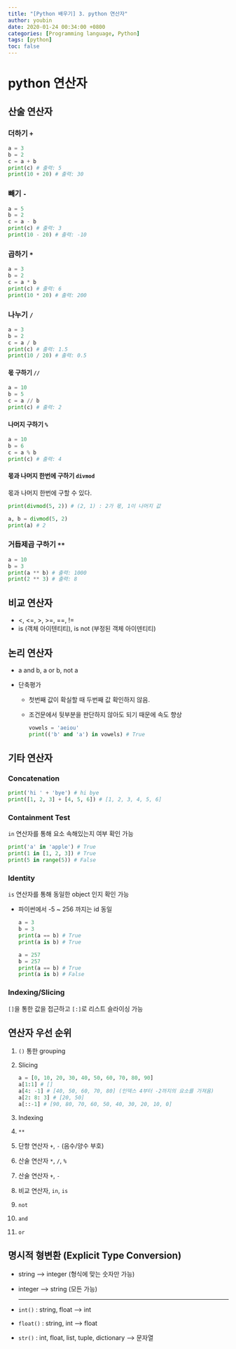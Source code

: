 ```yaml
---
title: "[Python 배우기] 3. python 연산자"
author: youbin
date: 2020-01-24 00:34:00 +0800
categories: [Programming language, Python]
tags: [python]
toc: false
---
```


# python 연산자

## 산술 연산자

### 더하기 `+`

```python
a = 3
b = 2
c = a + b
print(c) # 출력: 5
print(10 + 20) # 출력: 30
```

### 빼기 `-`

```python
a = 5
b = 2
c = a - b
print(c) # 출력: 3
print(10 - 20) # 출력: -10
```

### 곱하기 `*`

```python
a = 3
b = 2
c = a * b
print(c) # 출력: 6
print(10 * 20) # 출력: 200
```

### 나누기 `/`

```python
a = 3
b = 2
c = a / b
print(c) # 출력: 1.5
print(10 / 20) # 출력: 0.5
```

#### 몫 구하기 `//`

```python
a = 10
b = 5
c = a // b
print(c) # 출력: 2
```

#### 나머지 구하기 `%`

```python
a = 10
b = 6
c = a % b
print(c) # 출력: 4
```

#### 몫과 나머지 한번에 구하기 `divmod`

몫과 나머지 한번에 구할 수 있다.

```python
print(divmod(5, 2)) # (2, 1) : 2가 몫, 1이 나머지 값

a, b = divmod(5, 2)
print(a) # 2
```

### 거듭제곱 구하기 `**`

```python
a = 10
b = 3
print(a ** b) # 출력: 1000
print(2 ** 3) # 출력: 8
```

## 비교 연산자

- <, <=, >, >=, ==, !=
- is (객체 아이텐티티), is not (부정된 객체 아이덴티티)

## 논리 연산자

- a and b, a or b, not a

- 단축평가

  - 첫번째 값이 확실할 때 두번째 값 확인하지 않음.

  - 조건문에서 뒷부분을 판단하지 않아도 되기 때문에 속도 향상

    ```python
    vowels = 'aeiou'
    print(('b' and 'a') in vowels) # True
    ```

## 기타 연산자

### Concatenation

```python
print('hi ' + 'bye') # hi bye
print([1, 2, 3] + [4, 5, 6]) # [1, 2, 3, 4, 5, 6]
```

### Containment Test

`in` 연산자를 통해 요소 속해있는지 여부 확인 가능

```python
print('a' in 'apple') # True
print(1 in [1, 2, 3]) # True
print(5 in range(5)) # False
```

### Identity

`is` 연산자를 통해 동일한 object 인지 확인 가능

- 파이썬에서 -5 ~ 256 까지는 id 동일

  ```python
  a = 3
  b = 3
  print(a == b) # True
  print(a is b) # True
  
  a = 257
  b = 257
  print(a == b) # True
  print(a is b) # False
  ```

### Indexing/Slicing

`[]`을 통한 값을 접근하고 `[:]`로 리스트 슬라이싱 가능

## 연산자 우선 순위

1. `()` 통한 grouping

2. Slicing

   ```python
   a = [0, 10, 20, 30, 40, 50, 60, 70, 80, 90]
   a[1:1] # []
   a[4: -1] # [40, 50, 60, 70, 80] (인덱스 4부터 -2까지의 요소를 가져옴)
   a[2: 8: 3] # [20, 50]
   a[::-1] # [90, 80, 70, 60, 50, 40, 30, 20, 10, 0]
   ```

3. Indexing

4. `**`

5. 단항 연산자 `+`, `-` (음수/양수 부호)

6. 산술 연산자 `*`, `/`, `%`

7. 산술 연산자 `+`, `-`

8. 비교 연산자, `in`, `is`

9. `not`

10. `and`

11. `or`

## 명시적 형변환 (Explicit Type Conversion)

- string --> integer (형식에 맞는 숫자만 가능)

- integer --> string (모든 가능)

  ---

- `int()` : string, float --> int

- `float()` : string, int --> float

- `str()` : int, float, list, tuple, dictionary --> 문자열

